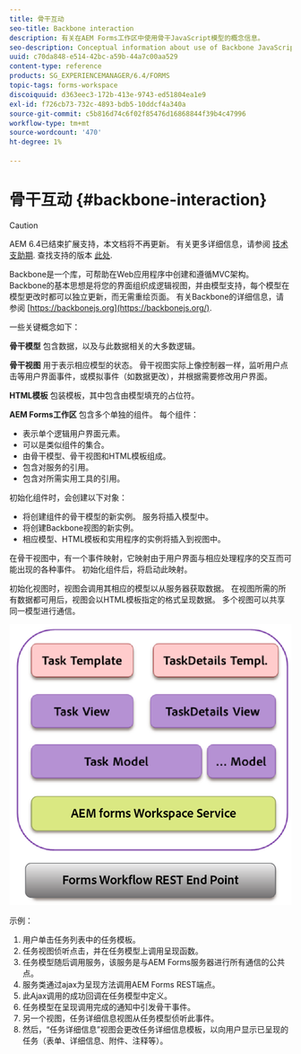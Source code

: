 ```yaml
---
title: 骨干互动
seo-title: Backbone interaction
description: 有关在AEM Forms工作区中使用骨干JavaScript模型的概念信息。
seo-description: Conceptual information about use of Backbone JavaScript models in AEM Forms workspace.
uuid: c70da848-e514-42bc-a59b-44a7c00aa529
content-type: reference
products: SG_EXPERIENCEMANAGER/6.4/FORMS
topic-tags: forms-workspace
discoiquuid: d363eec3-172b-413e-9743-ed51804ea1e9
exl-id: f726cb73-732c-4893-bdb5-10ddcf4a340a
source-git-commit: c5b816d74c6f02f85476d16868844f39b4c47996
workflow-type: tm+mt
source-wordcount: '470'
ht-degree: 1%

---
```


# 骨干互动 {#backbone-interaction}

>[!CAUTION]
>
>AEM 6.4已结束扩展支持，本文档将不再更新。 有关更多详细信息，请参阅 [技术支助期](https://helpx.adobe.com/cn/support/programs/eol-matrix.html). 查找支持的版本 [此处](https://experienceleague.adobe.com/docs/).

Backbone是一个库，可帮助在Web应用程序中创建和遵循MVC架构。 Backbone的基本思想是将您的界面组织成逻辑视图，并由模型支持，每个模型在模型更改时都可以独立更新，而无需重绘页面。 有关Backbone的详细信息，请参阅 [https://backbonejs.org](https://backbonejs.org/).

一些关键概念如下：

**骨干模型** 包含数据，以及与此数据相关的大多数逻辑。

**骨干视图** 用于表示相应模型的状态。 骨干视图实际上像控制器一样，监听用户点击等用户界面事件，或模拟事件（如数据更改），并根据需要修改用户界面。

**HTML模板** 包装模板，其中包含由模型填充的占位符。

**AEM Forms工作区** 包含多个单独的组件。 每个组件：

* 表示单个逻辑用户界面元素。
* 可以是类似组件的集合。
* 由骨干模型、骨干视图和HTML模板组成。
* 包含对服务的引用。
* 包含对所需实用工具的引用。

初始化组件时，会创建以下对象：

* 将创建组件的骨干模型的新实例。 服务将插入模型中。
* 将创建Backbone视图的新实例。
* 相应模型、HTML模板和实用程序的实例将插入到视图中。

在骨干视图中，有一个事件映射，它映射由于用户界面与相应处理程序的交互而可能出现的各种事件。 初始化组件后，将启动此映射。

初始化视图时，视图会调用其相应的模型以从服务器获取数据。 在视图所需的所有数据都可用后，视图会以HTML模板指定的格式呈现数据。 多个视图可以共享同一模型进行通信。

![](do-not-localize/aem_forms_workflow.png)

示例：

1. 用户单击任务列表中的任务模板。
1. 任务视图侦听点击，并在任务模型上调用呈现函数。
1. 任务模型随后调用服务，该服务是与AEM Forms服务器进行所有通信的公共点。
1. 服务类通过ajax为呈现方法调用AEM Forms REST端点。
1. 此Ajax调用的成功回调在任务模型中定义。
1. 任务模型在呈现调用完成的通知中引发骨干事件。
1. 另一个视图，任务详细信息视图从任务模型侦听此事件。
1. 然后，“任务详细信息”视图会更改任务详细信息模板，以向用户显示已呈现的任务（表单、详细信息、附件、注释等）。
